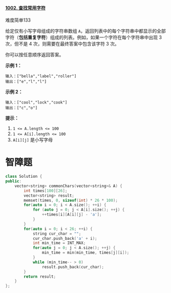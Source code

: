 #### [1002. 查找常用字符](https://leetcode-cn.com/problems/find-common-characters/)

难度简单133

给定仅有小写字母组成的字符串数组 `A`，返回列表中的每个字符串中都显示的全部字符（**包括重复字符**）组成的列表。例如，如果一个字符在每个字符串中出现 3 次，但不是 4 次，则需要在最终答案中包含该字符 3 次。

你可以按任意顺序返回答案。

 

**示例 1：**

```
输入：["bella","label","roller"]
输出：["e","l","l"]
```

**示例 2：**

```
输入：["cool","lock","cook"]
输出：["c","o"]
```

 

**提示：**

1. `1 <= A.length <= 100`
2. `1 <= A[i].length <= 100`
3. `A[i][j]` 是小写字母



# 智障题

```c++
class Solution {
public:
    vector<string> commonChars(vector<string>& A) {
        int times[100][26];
        vector<string> result;
        memset(times, 0, sizeof(int) * 26 * 100);
        for(auto i = 0; i < A.size(); ++i) {
            for (auto j = 0; j < A[i].size(); ++j) {
                ++times[i][A[i][j] - 'a'];
            }
        }
        for(auto i = 0; i < 26; ++i) {
            string cur_char = "";
            cur_char.push_back('a' + i);
            int min_time = INT_MAX;
            for(auto j = 0; j < A.size(); ++j) {
                min_time = min(min_time, times[j][i]);
            }
            while (min_time-- > 0) 
                result.push_back(cur_char);
        }
        return result;
    }
};
```

